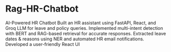 # Rag-HR-Chatbot
AI-Powered HR Chatbot  Built an HR assistant using FastAPI, React, and Groq LLM for leave and policy queries.  Implemented multi-intent detection with BERT and RAG-based retrieval for accurate responses.  Extracted leave dates &amp; reasons using NER and automated HR email notifications.  Developed a user-friendly React UI 
